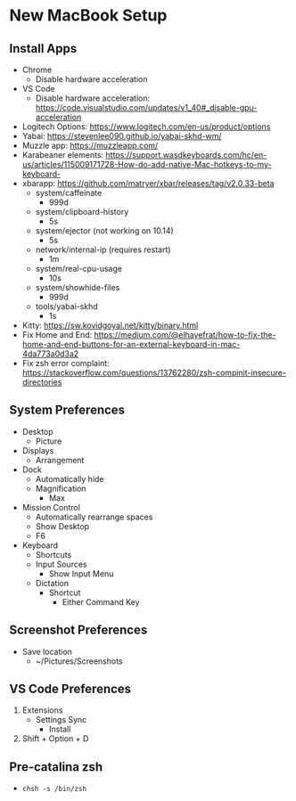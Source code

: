 # New MacBook Setup

## Install Apps

* Chrome
	* Disable hardware acceleration
* VS Code
	* Disable hardware acceleration: https://code.visualstudio.com/updates/v1_40#_disable-gpu-acceleration
* Logitech Options: https://www.logitech.com/en-us/product/options
* Yabai: https://stevenlee090.github.io/yabai-skhd-wm/
* Muzzle app: https://muzzleapp.com/
* Karabeaner elements: https://support.wasdkeyboards.com/hc/en-us/articles/115009171728-How-do-add-native-Mac-hotkeys-to-my-keyboard-
* xbarapp: https://github.com/matryer/xbar/releases/tag/v2.0.33-beta
	* system/caffeinate
		* 999d
	* system/clipboard-history
		* 5s
	* system/ejector (not working on 10.14)
		* 5s
	* network/internal-ip (requires restart)
		* 1m
	* system/real-cpu-usage
		* 10s
	* system/showhide-files
		* 999d
	* tools/yabai-skhd
		* 1s
* Kitty: https://sw.kovidgoyal.net/kitty/binary.html
* Fix Home and End: https://medium.com/@elhayefrat/how-to-fix-the-home-and-end-buttons-for-an-external-keyboard-in-mac-4da773a0d3a2
* Fix zsh error complaint: https://stackoverflow.com/questions/13762280/zsh-compinit-insecure-directories

## System Preferences

* Desktop
	* Picture
* Displays
	* Arrangement
* Dock
	* Automatically hide
	* Magnification
		* Max
* Mission Control
	* Automatically rearrange spaces
	* Show Desktop
	* F6
* Keyboard
	* Shortcuts
	* Input Sources
		* Show Input Menu
	* Dictation
		* Shortcut
			* Either Command Key

## Screenshot Preferences

* Save location
	* ~/Pictures/Screenshots

## VS Code Preferences

1. Extensions
	* Settings Sync
		* Install
1. Shift + Option + D


## Pre-catalina zsh

* ```chsh -s /bin/zsh```
